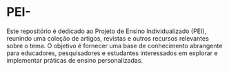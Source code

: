 # PEI-
Este repositório é dedicado ao Projeto de Ensino Individualizado (PEI), reunindo uma coleção de artigos, revistas e outros recursos relevantes sobre o tema. O objetivo é fornecer uma base de conhecimento abrangente para educadores, pesquisadores e estudantes interessados em explorar e implementar práticas de ensino personalizadas.
